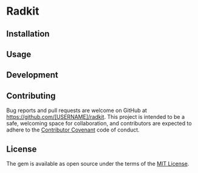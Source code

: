 # Radkit


## Installation



## Usage



## Development


## Contributing

Bug reports and pull requests are welcome on GitHub at https://github.com/[USERNAME]/radkit. This project is intended to be a safe, welcoming space for collaboration, and contributors are expected to adhere to the [Contributor Covenant](http://contributor-covenant.org) code of conduct.


## License

The gem is available as open source under the terms of the [MIT License](http://opensource.org/licenses/MIT).
